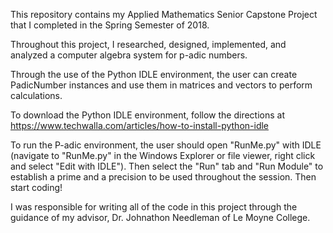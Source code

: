 This repository contains my Applied Mathematics Senior Capstone Project that I completed in the Spring Semester of 2018. 

Throughout this project, I researched, designed, implemented, and analyzed a computer algebra system for p-adic numbers.

Through the use of the Python IDLE environment, the user can create PadicNumber instances and use them in matrices and vectors to perform calculations.

To download the Python IDLE environment, follow the directions at https://www.techwalla.com/articles/how-to-install-python-idle

To run the P-adic environment, the user should open "RunMe.py" with IDLE (navigate to "RunMe.py" in the Windows Explorer or file viewer, right click and select "Edit with IDLE"). Then select the "Run" tab and "Run Module"  to establish a prime and a precision to be used throughout the session. Then start coding!

I was responsible for writing all of the code in this project through the guidance of my advisor, Dr. Johnathon Needleman of Le Moyne College.